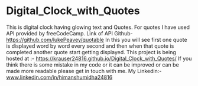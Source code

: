 # Digital_Clock_with_Quotes
This is digital clock having glowing text and Quotes. For quotes I have used API provided by freeCodeCamp.
Link of API Github- https://github.com/lukePeavey/quotable
In this you will see first one quote is displayed word by word every second and then when that quote is completed another quote start getting displayed.
This project is being hosted at :- https://krauser24816.github.io/Digital_Clock_with_Quotes/
If you think there is some mistake in my code or it can be improved or can be made more readable please get in touch with me.
My Linkedin:- www.linkedin.com/in/himanshumidha24816
